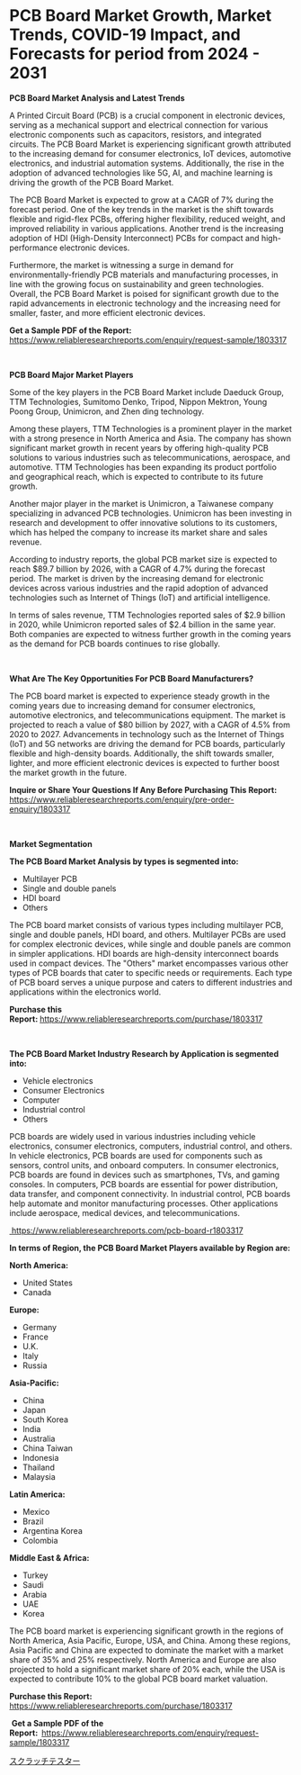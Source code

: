 <p><h1>PCB Board Market Growth, Market Trends, COVID-19 Impact, and Forecasts for period from 2024 - 2031</h1></p><p><strong>PCB Board Market Analysis and Latest Trends</strong></p>
<p><p>A Printed Circuit Board (PCB) is a crucial component in electronic devices, serving as a mechanical support and electrical connection for various electronic components such as capacitors, resistors, and integrated circuits. The PCB Board Market is experiencing significant growth attributed to the increasing demand for consumer electronics, IoT devices, automotive electronics, and industrial automation systems. Additionally, the rise in the adoption of advanced technologies like 5G, AI, and machine learning is driving the growth of the PCB Board Market.</p><p>The PCB Board Market is expected to grow at a CAGR of 7% during the forecast period. One of the key trends in the market is the shift towards flexible and rigid-flex PCBs, offering higher flexibility, reduced weight, and improved reliability in various applications. Another trend is the increasing adoption of HDI (High-Density Interconnect) PCBs for compact and high-performance electronic devices.</p><p>Furthermore, the market is witnessing a surge in demand for environmentally-friendly PCB materials and manufacturing processes, in line with the growing focus on sustainability and green technologies. Overall, the PCB Board Market is poised for significant growth due to the rapid advancements in electronic technology and the increasing need for smaller, faster, and more efficient electronic devices.</p></p>
<p><strong>Get a Sample PDF of the Report:&nbsp;</strong> <a href="https://www.reliableresearchreports.com/enquiry/request-sample/1803317">https://www.reliableresearchreports.com/enquiry/request-sample/1803317</a></p>
<p>&nbsp;</p>
<p><strong>PCB Board Major Market Players</strong></p>
<p><p>Some of the key players in the PCB Board Market include Daeduck Group, TTM Technologies, Sumitomo Denko, Tripod, Nippon Mektron, Young Poong Group, Unimicron, and Zhen ding technology.</p><p>Among these players, TTM Technologies is a prominent player in the market with a strong presence in North America and Asia. The company has shown significant market growth in recent years by offering high-quality PCB solutions to various industries such as telecommunications, aerospace, and automotive. TTM Technologies has been expanding its product portfolio and geographical reach, which is expected to contribute to its future growth.</p><p>Another major player in the market is Unimicron, a Taiwanese company specializing in advanced PCB technologies. Unimicron has been investing in research and development to offer innovative solutions to its customers, which has helped the company to increase its market share and sales revenue.</p><p>According to industry reports, the global PCB market size is expected to reach $89.7 billion by 2026, with a CAGR of 4.7% during the forecast period. The market is driven by the increasing demand for electronic devices across various industries and the rapid adoption of advanced technologies such as Internet of Things (IoT) and artificial intelligence.</p><p>In terms of sales revenue, TTM Technologies reported sales of $2.9 billion in 2020, while Unimicron reported sales of $2.4 billion in the same year. Both companies are expected to witness further growth in the coming years as the demand for PCB boards continues to rise globally.</p></p>
<p>&nbsp;</p>
<p><strong>What Are The Key Opportunities For PCB Board Manufacturers?</strong></p>
<p><p>The PCB board market is expected to experience steady growth in the coming years due to increasing demand for consumer electronics, automotive electronics, and telecommunications equipment. The market is projected to reach a value of $80 billion by 2027, with a CAGR of 4.5% from 2020 to 2027. Advancements in technology such as the Internet of Things (IoT) and 5G networks are driving the demand for PCB boards, particularly flexible and high-density boards. Additionally, the shift towards smaller, lighter, and more efficient electronic devices is expected to further boost the market growth in the future.</p></p>
<p><strong>Inquire or Share Your Questions If Any Before Purchasing This Report:</strong> <a href="https://www.reliableresearchreports.com/enquiry/pre-order-enquiry/1803317">https://www.reliableresearchreports.com/enquiry/pre-order-enquiry/1803317</a></p>
<p>&nbsp;</p>
<p><strong>Market Segmentation</strong></p>
<p><strong>The PCB Board Market Analysis by types is segmented into:</strong></p>
<p><ul><li>Multilayer PCB</li><li>Single and double panels</li><li>HDI board</li><li>Others</li></ul></p>
<p><p>The PCB board market consists of various types including multilayer PCB, single and double panels, HDI board, and others. Multilayer PCBs are used for complex electronic devices, while single and double panels are common in simpler applications. HDI boards are high-density interconnect boards used in compact devices. The "Others" market encompasses various other types of PCB boards that cater to specific needs or requirements. Each type of PCB board serves a unique purpose and caters to different industries and applications within the electronics world.</p></p>
<p><strong>Purchase this Report:&nbsp;</strong><a href="https://www.reliableresearchreports.com/purchase/1803317">https://www.reliableresearchreports.com/purchase/1803317</a></p>
<p>&nbsp;</p>
<p><strong>The PCB Board Market Industry Research by Application is segmented into:</strong></p>
<p><ul><li>Vehicle electronics</li><li>Consumer Electronics</li><li>Computer</li><li>Industrial control</li><li>Others</li></ul></p>
<p><p>PCB boards are widely used in various industries including vehicle electronics, consumer electronics, computers, industrial control, and others. In vehicle electronics, PCB boards are used for components such as sensors, control units, and onboard computers. In consumer electronics, PCB boards are found in devices such as smartphones, TVs, and gaming consoles. In computers, PCB boards are essential for power distribution, data transfer, and component connectivity. In industrial control, PCB boards help automate and monitor manufacturing processes. Other applications include aerospace, medical devices, and telecommunications.</p></p>
<p><a href="https://www.reliableresearchreports.com/pcb-board-r1803317">&nbsp;https://www.reliableresearchreports.com/pcb-board-r1803317</a></p>
<p><strong>In terms of Region, the PCB Board Market Players available by Region are:</strong></p>
<p>
    <p> <strong> North America: </strong>
        <ul>
            <li>United States</li>
            <li>Canada</li>
        </ul>
        </p> 
    <p> <strong> Europe: </strong>
        <ul>
            <li>Germany</li>
            <li>France</li>
            <li>U.K.</li>
            <li>Italy</li>
            <li>Russia</li>
        </ul>
        </p> 
    <p> <strong> Asia-Pacific: </strong>
        <ul>
            <li>China</li>
            <li>Japan</li>
            <li>South Korea</li>
            <li>India</li>
            <li>Australia</li>
            <li>China Taiwan</li>
            <li>Indonesia</li>
            <li>Thailand</li>
            <li>Malaysia</li>
        </ul>
        </p> 
    <p> <strong> Latin America: </strong>
        <ul>
            <li>Mexico</li>
            <li>Brazil</li>
            <li>Argentina Korea</li>
            <li>Colombia</li>
        </ul>
        </p> 
    <p> <strong> Middle East & Africa: </strong>
        <ul>
            <li>Turkey</li>
            <li>Saudi</li>
            <li>Arabia</li>
            <li>UAE</li>
            <li>Korea</li>
        </ul>
    </p>
    </p>
<p><p>The PCB board market is experiencing significant growth in the regions of North America, Asia Pacific, Europe, USA, and China. Among these regions, Asia Pacific and China are expected to dominate the market with a market share of 35% and 25% respectively. North America and Europe are also projected to hold a significant market share of 20% each, while the USA is expected to contribute 10% to the global PCB board market valuation.</p></p>
<p><strong>Purchase this Report: </strong><a href="https://www.reliableresearchreports.com/purchase/1803317">https://www.reliableresearchreports.com/purchase/1803317</a></p>
<p>&nbsp;<strong>Get a Sample PDF of the Report:&nbsp;&nbsp;</strong><a href="https://www.reliableresearchreports.com/enquiry/request-sample/1803317">https://www.reliableresearchreports.com/enquiry/request-sample/1803317</a></p>
<p><strong></strong></p>
<p><p><a href="https://github.com/pepo3k/Market-Research-Report-List-3/blob/main/878713431713.md">スクラッチテスター</a></p></p>